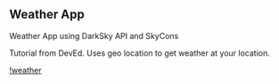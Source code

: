 ## Weather App

Weather App using DarkSky API and SkyCons

Tutorial from DevEd. Uses geo location to get weather at your location.

[!weather](/weather.png)
